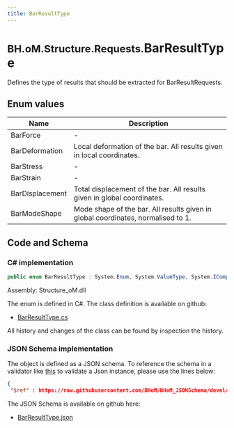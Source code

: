 ```yaml
---
title: BarResultType
---
```


# <small>BH.oM.Structure.Requests.</small>**BarResultType**

Defines the type of results that should be extracted for BarResultRequests.

## Enum values

| Name            | Description                                                    |
|-----------------|----------------------------------------------------------------|
| BarForce |  -  |
| BarDeformation |  Local deformation of the bar. All results given in local coordinates.  |
| BarStress |  -  |
| BarStrain |  -  |
| BarDisplacement |  Total displacement of the bar. All results given in global coordinates.  |
| BarModeShape |  Mode shape of the bar. All results given in global coordinates, normalised to 1.  |


## Code and Schema

### C# implementation

``` C# title="C#"
public enum BarResultType : System.Enum, System.ValueType, System.IComparable, System.ISpanFormattable, System.IFormattable, System.IConvertible
```

Assembly: Structure_oM.dll

The enum is defined in C#. The class definition is available on github:

- [BarResultType.cs](https://github.com/BHoM/BHoM/blob/develop/Structure_oM/Requests\Enum\BarResultType.cs)

All history and changes of the class can be found by inspection the history.
### JSON Schema implementation

The object is defined as a JSON schema. To reference the schema in a validator like [this](https://www.jsonschemavalidator.net/) to validate a Json instance, please use the lines below:

``` json title="JSON Schema"
{
 "$ref" : https://raw.githubusercontent.com/BHoM/BHoM_JSONSchema/develop/Structure_oM/Requests/BarResultType.json}
```

The JSON Schema is available on github here:

- [BarResultType.json](https://github.com/BHoM/BHoM_JSONSchema/blob/develop/Structure_oM/Requests/BarResultType.json)
